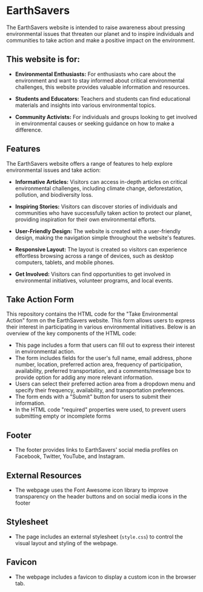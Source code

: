 # EarthSavers

The EarthSavers website is intended to raise awareness about pressing environmental issues that threaten our planet and to inspire individuals and communities to take action and make a positive impact on the environment.

## This website is for:

- **Environmental Enthusiasts:** For enthusiasts who care about the environment and want to stay informed about critical environmental challenges, this website provides valuable information and resources.

- **Students and Educators:** Teachers and students can find educational materials and insights into various environmental topics.

- **Community Activists:** For individuals and groups looking to get involved in environmental causes or seeking guidance on how to make a difference.

## Features

The EarthSavers website offers a range of features to help explore environmental issues and take action:

- **Informative Articles:** Visitors can access in-depth articles on critical environmental challenges, including climate change, deforestation, pollution, and biodiversity loss.

- **Inspiring Stories:** Visitors can discover stories of individuals and communities who have successfully taken action to protect our planet, providing inspiration for their own environmental efforts.

- **User-Friendly Design:** The website is created with a user-friendly design, making the navigation simple throughout the website's features.

- **Responsive Layout:** The layout is created so visitors can experience effortless browsing across a range of devices, such as desktop computers, tablets, and mobile phones.

- **Get Involved:** Visitors can find opportunities to get involved in environmental initiatives, volunteer programs, and local events.


## Take Action Form

This repository contains the HTML code for the "Take Environmental Action" form on the EarthSavers website. This form allows users to express their interest in participating in various environmental initiatives. Below is an overview of the key components of the HTML code:

- This page includes a form that users can fill out to express their interest in environmental action.
- The form includes fields for the user's full name, email address, phone number, location, preferred action area, frequency of participation, availability, preferred transportation, and a comments/message box to provide option for addig any more relevant information.
- Users can select their preferred action area from a dropdown menu and specify their frequency, availability, and transportation preferences.
- The form ends with a "Submit" button for users to submit their information.
- In the HTML code "required" properties were used, to prevent users submitting empty or incomplete forms

## Footer

- The footer provides links to EarthSavers' social media profiles on Facebook, Twitter, YouTube, and Instagram.

## External Resources

- The webpage uses the Font Awesome icon library to improve transparency on the header buttons and on social media icons in the footer

## Stylesheet

- The page includes an external stylesheet (`style.css`) to control the visual layout and styling of the webpage.

## Favicon

- The webpage includes a favicon to display a custom icon in the browser tab.